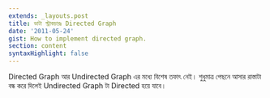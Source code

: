 ```yaml
---
extends: _layouts.post
title: ডাটা স্ট্রাকচারঃ Directed Graph
date: '2011-05-24'
gist: How to implement directed graph.
section: content
syntaxHighlight: false
---
```


Directed Graph আর Undirected Graph এর মধ্যে বিশেষ তফাৎ নেই। শুধুমাত্র পেছনে আসার রাস্তাটা বন্ধ করে দিলেই Undirected Graph টা Directed হয়ে যাবে।

<script src="https://gist.github.com/milon/623b6b76b137a8bb6b30a9dc03a3eedc.js">
</script>
